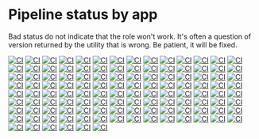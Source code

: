 # Pipeline status by app

Bad status do not indicate that the role won't work. It's often a question of version returned by the utility that is wrong.
Be patient, it will be fixed.

[![CI](https://github.com/sgaunet/ansible-role-gh-release-installer/workflows/CI-act/badge.svg)](https://github.com/sgaunet/ansible-role-gh-release-installer/actions?query=workflow%3ACI-act)
[![CI](https://github.com/sgaunet/ansible-role-gh-release-installer/workflows/CI-age/badge.svg)](https://github.com/sgaunet/ansible-role-gh-release-installer/actions?query=workflow%3ACI-age)
[![CI](https://github.com/sgaunet/ansible-role-gh-release-installer/workflows/CI-ansible-summary/badge.svg)](https://github.com/sgaunet/ansible-role-gh-release-installer/actions?query=workflow%3ACI-ansible-summary)
[![CI](https://github.com/sgaunet/ansible-role-gh-release-installer/workflows/CI-bandwhich/badge.svg)](https://github.com/sgaunet/ansible-role-gh-release-installer/actions?query=workflow%3ACI-bandwhich)
[![CI](https://github.com/sgaunet/ansible-role-gh-release-installer/workflows/CI-bat/badge.svg)](https://github.com/sgaunet/ansible-role-gh-release-installer/actions?query=workflow%3ACI-bat)
[![CI](https://github.com/sgaunet/ansible-role-gh-release-installer/workflows/CI-bore/badge.svg)](https://github.com/sgaunet/ansible-role-gh-release-installer/actions?query=workflow%3ACI-bore)
[![CI](https://github.com/sgaunet/ansible-role-gh-release-installer/workflows/CI-calcdate/badge.svg)](https://github.com/sgaunet/ansible-role-gh-release-installer/actions?query=workflow%3ACI-calcdate)
[![CI](https://github.com/sgaunet/ansible-role-gh-release-installer/workflows/CI-chglog/badge.svg)](https://github.com/sgaunet/ansible-role-gh-release-installer/actions?query=workflow%3ACI-chglog)
[![CI](https://github.com/sgaunet/ansible-role-gh-release-installer/workflows/CI-concourse/badge.svg)](https://github.com/sgaunet/ansible-role-gh-release-installer/actions?query=workflow%3ACI-concourse)
[![CI](https://github.com/sgaunet/ansible-role-gh-release-installer/workflows/CI-crane/badge.svg)](https://github.com/sgaunet/ansible-role-gh-release-installer/actions?query=workflow%3ACI-crane)
[![CI](https://github.com/sgaunet/ansible-role-gh-release-installer/workflows/CI-d2/badge.svg)](https://github.com/sgaunet/ansible-role-gh-release-installer/actions?query=workflow%3ACI-d2)
[![CI](https://github.com/sgaunet/ansible-role-gh-release-installer/workflows/CI-dasel/badge.svg)](https://github.com/sgaunet/ansible-role-gh-release-installer/actions?query=workflow%3ACI-dasel)
[![CI](https://github.com/sgaunet/ansible-role-gh-release-installer/workflows/CI-delta/badge.svg)](https://github.com/sgaunet/ansible-role-gh-release-installer/actions?query=workflow%3ACI-delta)
[![CI](https://github.com/sgaunet/ansible-role-gh-release-installer/workflows/CI-devbox/badge.svg)](https://github.com/sgaunet/ansible-role-gh-release-installer/actions?query=workflow%3ACI-devbox)
[![CI](https://github.com/sgaunet/ansible-role-gh-release-installer/workflows/CI-devpod/badge.svg)](https://github.com/sgaunet/ansible-role-gh-release-installer/actions?query=workflow%3ACI-devpod)
[![CI](https://github.com/sgaunet/ansible-role-gh-release-installer/workflows/CI-direnv/badge.svg)](https://github.com/sgaunet/ansible-role-gh-release-installer/actions?query=workflow%3ACI-direnv)
[![CI](https://github.com/sgaunet/ansible-role-gh-release-installer/workflows/CI-dive/badge.svg)](https://github.com/sgaunet/ansible-role-gh-release-installer/actions?query=workflow%3ACI-dive)
[![CI](https://github.com/sgaunet/ansible-role-gh-release-installer/workflows/CI-eksctl/badge.svg)](https://github.com/sgaunet/ansible-role-gh-release-installer/actions?query=workflow%3ACI-eksctl)
[![CI](https://github.com/sgaunet/ansible-role-gh-release-installer/workflows/CI-ekspodlogs/badge.svg)](https://github.com/sgaunet/ansible-role-gh-release-installer/actions?query=workflow%3ACI-ekspodlogs)
[![CI](https://github.com/sgaunet/ansible-role-gh-release-installer/workflows/CI-eza/badge.svg)](https://github.com/sgaunet/ansible-role-gh-release-installer/actions?query=workflow%3ACI-eza)
[![CI](https://github.com/sgaunet/ansible-role-gh-release-installer/workflows/CI-freeze/badge.svg)](https://github.com/sgaunet/ansible-role-gh-release-installer/actions?query=workflow%3ACI-freeze)
[![CI](https://github.com/sgaunet/ansible-role-gh-release-installer/workflows/CI-fx/badge.svg)](https://github.com/sgaunet/ansible-role-gh-release-installer/actions?query=workflow%3ACI-fx)
[![CI](https://github.com/sgaunet/ansible-role-gh-release-installer/workflows/CI-gdu/badge.svg)](https://github.com/sgaunet/ansible-role-gh-release-installer/actions?query=workflow%3ACI-gdu)
[![CI](https://github.com/sgaunet/ansible-role-gh-release-installer/workflows/CI-gh/badge.svg)](https://github.com/sgaunet/ansible-role-gh-release-installer/actions?query=workflow%3ACI-gh)
[![CI](https://github.com/sgaunet/ansible-role-gh-release-installer/workflows/CI-gini/badge.svg)](https://github.com/sgaunet/ansible-role-gh-release-installer/actions?query=workflow%3ACI-gini)
[![CI](https://github.com/sgaunet/ansible-role-gh-release-installer/workflows/CI-git-town/badge.svg)](https://github.com/sgaunet/ansible-role-gh-release-installer/actions?query=workflow%3ACI-git-town)
[![CI](https://github.com/sgaunet/ansible-role-gh-release-installer/workflows/CI-gitlab-issue-report/badge.svg)](https://github.com/sgaunet/ansible-role-gh-release-installer/actions?query=workflow%3ACI-gitlab-issue-report)
[![CI](https://github.com/sgaunet/ansible-role-gh-release-installer/workflows/CI-gitlab-mcp/badge.svg)](https://github.com/sgaunet/ansible-role-gh-release-installer/actions?query=workflow%3ACI-gitlab-mcp)
[![CI](https://github.com/sgaunet/ansible-role-gh-release-installer/workflows/CI-gitlab-stats/badge.svg)](https://github.com/sgaunet/ansible-role-gh-release-installer/actions?query=workflow%3ACI-gitlab-stats)
[![CI](https://github.com/sgaunet/ansible-role-gh-release-installer/workflows/CI-gitlab-token-expiration/badge.svg)](https://github.com/sgaunet/ansible-role-gh-release-installer/actions?query=workflow%3ACI-gitlab-token-expiration)
[![CI](https://github.com/sgaunet/ansible-role-gh-release-installer/workflows/CI-gitleaks/badge.svg)](https://github.com/sgaunet/ansible-role-gh-release-installer/actions?query=workflow%3ACI-gitleaks)
[![CI](https://github.com/sgaunet/ansible-role-gh-release-installer/workflows/CI-glow/badge.svg)](https://github.com/sgaunet/ansible-role-gh-release-installer/actions?query=workflow%3ACI-glow)
[![CI](https://github.com/sgaunet/ansible-role-gh-release-installer/workflows/CI-gocrypt/badge.svg)](https://github.com/sgaunet/ansible-role-gh-release-installer/actions?query=workflow%3ACI-gocrypt)
[![CI](https://github.com/sgaunet/ansible-role-gh-release-installer/workflows/CI-gocryptfs/badge.svg)](https://github.com/sgaunet/ansible-role-gh-release-installer/actions?query=workflow%3ACI-gocryptfs)
[![CI](https://github.com/sgaunet/ansible-role-gh-release-installer/workflows/CI-golangci-lint/badge.svg)](https://github.com/sgaunet/ansible-role-gh-release-installer/actions?query=workflow%3ACI-golangci-lint)
[![CI](https://github.com/sgaunet/ansible-role-gh-release-installer/workflows/CI-gomplate/badge.svg)](https://github.com/sgaunet/ansible-role-gh-release-installer/actions?query=workflow%3ACI-gomplate)
[![CI](https://github.com/sgaunet/ansible-role-gh-release-installer/workflows/CI-goreleaser/badge.svg)](https://github.com/sgaunet/ansible-role-gh-release-installer/actions?query=workflow%3ACI-goreleaser)
[![CI](https://github.com/sgaunet/ansible-role-gh-release-installer/workflows/CI-grype/badge.svg)](https://github.com/sgaunet/ansible-role-gh-release-installer/actions?query=workflow%3ACI-grype)
[![CI](https://github.com/sgaunet/ansible-role-gh-release-installer/workflows/CI-gum/badge.svg)](https://github.com/sgaunet/ansible-role-gh-release-installer/actions?query=workflow%3ACI-gum)
[![CI](https://github.com/sgaunet/ansible-role-gh-release-installer/workflows/CI-hadolint/badge.svg)](https://github.com/sgaunet/ansible-role-gh-release-installer/actions?query=workflow%3ACI-hadolint)
[![CI](https://github.com/sgaunet/ansible-role-gh-release-installer/workflows/CI-helm/badge.svg)](https://github.com/sgaunet/ansible-role-gh-release-installer/actions?query=workflow%3ACI-helm)
[![CI](https://github.com/sgaunet/ansible-role-gh-release-installer/workflows/CI-helmchart-helper/badge.svg)](https://github.com/sgaunet/ansible-role-gh-release-installer/actions?query=workflow%3ACI-helmchart-helper)
[![CI](https://github.com/sgaunet/ansible-role-gh-release-installer/workflows/CI-helmdocs/badge.svg)](https://github.com/sgaunet/ansible-role-gh-release-installer/actions?query=workflow%3ACI-helmdocs)
[![CI](https://github.com/sgaunet/ansible-role-gh-release-installer/workflows/CI-helmfile/badge.svg)](https://github.com/sgaunet/ansible-role-gh-release-installer/actions?query=workflow%3ACI-helmfile)
[![CI](https://github.com/sgaunet/ansible-role-gh-release-installer/workflows/CI-helmify/badge.svg)](https://github.com/sgaunet/ansible-role-gh-release-installer/actions?query=workflow%3ACI-helmify)
[![CI](https://github.com/sgaunet/ansible-role-gh-release-installer/workflows/CI-httping-go/badge.svg)](https://github.com/sgaunet/ansible-role-gh-release-installer/actions?query=workflow%3ACI-httping-go)
[![CI](https://github.com/sgaunet/ansible-role-gh-release-installer/workflows/CI-hyperfine/badge.svg)](https://github.com/sgaunet/ansible-role-gh-release-installer/actions?query=workflow%3ACI-hyperfine)
[![CI](https://github.com/sgaunet/ansible-role-gh-release-installer/workflows/CI-jiracli/badge.svg)](https://github.com/sgaunet/ansible-role-gh-release-installer/actions?query=workflow%3ACI-jiracli)
[![CI](https://github.com/sgaunet/ansible-role-gh-release-installer/workflows/CI-jwt-cli/badge.svg)](https://github.com/sgaunet/ansible-role-gh-release-installer/actions?query=workflow%3ACI-jwt-cli)
[![CI](https://github.com/sgaunet/ansible-role-gh-release-installer/workflows/CI-k6/badge.svg)](https://github.com/sgaunet/ansible-role-gh-release-installer/actions?query=workflow%3ACI-k6)
[![CI](https://github.com/sgaunet/ansible-role-gh-release-installer/workflows/CI-k9s/badge.svg)](https://github.com/sgaunet/ansible-role-gh-release-installer/actions?query=workflow%3ACI-k9s)
[![CI](https://github.com/sgaunet/ansible-role-gh-release-installer/workflows/CI-kconf/badge.svg)](https://github.com/sgaunet/ansible-role-gh-release-installer/actions?query=workflow%3ACI-kconf)
[![CI](https://github.com/sgaunet/ansible-role-gh-release-installer/workflows/CI-kfilt/badge.svg)](https://github.com/sgaunet/ansible-role-gh-release-installer/actions?query=workflow%3ACI-kfilt)
[![CI](https://github.com/sgaunet/ansible-role-gh-release-installer/workflows/CI-kind/badge.svg)](https://github.com/sgaunet/ansible-role-gh-release-installer/actions?query=workflow%3ACI-kind)
[![CI](https://github.com/sgaunet/ansible-role-gh-release-installer/workflows/CI-kor/badge.svg)](https://github.com/sgaunet/ansible-role-gh-release-installer/actions?query=workflow%3ACI-kor)
[![CI](https://github.com/sgaunet/ansible-role-gh-release-installer/workflows/CI-krew/badge.svg)](https://github.com/sgaunet/ansible-role-gh-release-installer/actions?query=workflow%3ACI-krew)
[![CI](https://github.com/sgaunet/ansible-role-gh-release-installer/workflows/CI-kube-capacity/badge.svg)](https://github.com/sgaunet/ansible-role-gh-release-installer/actions?query=workflow%3ACI-kube-capacity)
[![CI](https://github.com/sgaunet/ansible-role-gh-release-installer/workflows/CI-kube-linter/badge.svg)](https://github.com/sgaunet/ansible-role-gh-release-installer/actions?query=workflow%3ACI-kube-linter)
[![CI](https://github.com/sgaunet/ansible-role-gh-release-installer/workflows/CI-kube-score/badge.svg)](https://github.com/sgaunet/ansible-role-gh-release-installer/actions?query=workflow%3ACI-kube-score)
[![CI](https://github.com/sgaunet/ansible-role-gh-release-installer/workflows/CI-kubecm/badge.svg)](https://github.com/sgaunet/ansible-role-gh-release-installer/actions?query=workflow%3ACI-kubecm)
[![CI](https://github.com/sgaunet/ansible-role-gh-release-installer/workflows/CI-kubectl-ice/badge.svg)](https://github.com/sgaunet/ansible-role-gh-release-installer/actions?query=workflow%3ACI-kubectl-ice)
[![CI](https://github.com/sgaunet/ansible-role-gh-release-installer/workflows/CI-kubectx/badge.svg)](https://github.com/sgaunet/ansible-role-gh-release-installer/actions?query=workflow%3ACI-kubectx)
[![CI](https://github.com/sgaunet/ansible-role-gh-release-installer/workflows/CI-kubefwd/badge.svg)](https://github.com/sgaunet/ansible-role-gh-release-installer/actions?query=workflow%3ACI-kubefwd)
[![CI](https://github.com/sgaunet/ansible-role-gh-release-installer/workflows/CI-kubent/badge.svg)](https://github.com/sgaunet/ansible-role-gh-release-installer/actions?query=workflow%3ACI-kubent)
[![CI](https://github.com/sgaunet/ansible-role-gh-release-installer/workflows/CI-kubescape/badge.svg)](https://github.com/sgaunet/ansible-role-gh-release-installer/actions?query=workflow%3ACI-kubescape)
[![CI](https://github.com/sgaunet/ansible-role-gh-release-installer/workflows/CI-kubeshark/badge.svg)](https://github.com/sgaunet/ansible-role-gh-release-installer/actions?query=workflow%3ACI-kubeshark)
[![CI](https://github.com/sgaunet/ansible-role-gh-release-installer/workflows/CI-kubevpn/badge.svg)](https://github.com/sgaunet/ansible-role-gh-release-installer/actions?query=workflow%3ACI-kubevpn)
[![CI](https://github.com/sgaunet/ansible-role-gh-release-installer/workflows/CI-kubie/badge.svg)](https://github.com/sgaunet/ansible-role-gh-release-installer/actions?query=workflow%3ACI-kubie)
[![CI](https://github.com/sgaunet/ansible-role-gh-release-installer/workflows/CI-lazygit/badge.svg)](https://github.com/sgaunet/ansible-role-gh-release-installer/actions?query=workflow%3ACI-lazygit)
[![CI](https://github.com/sgaunet/ansible-role-gh-release-installer/workflows/CI-lnav/badge.svg)](https://github.com/sgaunet/ansible-role-gh-release-installer/actions?query=workflow%3ACI-lnav)
[![CI](https://github.com/sgaunet/ansible-role-gh-release-installer/workflows/CI-lsd/badge.svg)](https://github.com/sgaunet/ansible-role-gh-release-installer/actions?query=workflow%3ACI-lsd)
[![CI](https://github.com/sgaunet/ansible-role-gh-release-installer/workflows/CI-mdtohtml/badge.svg)](https://github.com/sgaunet/ansible-role-gh-release-installer/actions?query=workflow%3ACI-mdtohtml)
[![CI](https://github.com/sgaunet/ansible-role-gh-release-installer/workflows/CI-muffet/badge.svg)](https://github.com/sgaunet/ansible-role-gh-release-installer/actions?query=workflow%3ACI-muffet)
[![CI](https://github.com/sgaunet/ansible-role-gh-release-installer/workflows/CI-nfpm/badge.svg)](https://github.com/sgaunet/ansible-role-gh-release-installer/actions?query=workflow%3ACI-nfpm)
[![CI](https://github.com/sgaunet/ansible-role-gh-release-installer/workflows/CI-opentofu/badge.svg)](https://github.com/sgaunet/ansible-role-gh-release-installer/actions?query=workflow%3ACI-opentofu)
[![CI](https://github.com/sgaunet/ansible-role-gh-release-installer/workflows/CI-osv-scanner/badge.svg)](https://github.com/sgaunet/ansible-role-gh-release-installer/actions?query=workflow%3ACI-osv-scanner)
[![CI](https://github.com/sgaunet/ansible-role-gh-release-installer/workflows/CI-packer/badge.svg)](https://github.com/sgaunet/ansible-role-gh-release-installer/actions?query=workflow%3ACI-packer)
[![CI](https://github.com/sgaunet/ansible-role-gh-release-installer/workflows/CI-pastel/badge.svg)](https://github.com/sgaunet/ansible-role-gh-release-installer/actions?query=workflow%3ACI-pastel)
[![CI](https://github.com/sgaunet/ansible-role-gh-release-installer/workflows/CI-pet/badge.svg)](https://github.com/sgaunet/ansible-role-gh-release-installer/actions?query=workflow%3ACI-pet)
[![CI](https://github.com/sgaunet/ansible-role-gh-release-installer/workflows/CI-pgweb/badge.svg)](https://github.com/sgaunet/ansible-role-gh-release-installer/actions?query=workflow%3ACI-pgweb)
[![CI](https://github.com/sgaunet/ansible-role-gh-release-installer/workflows/CI-pop/badge.svg)](https://github.com/sgaunet/ansible-role-gh-release-installer/actions?query=workflow%3ACI-pop)
[![CI](https://github.com/sgaunet/ansible-role-gh-release-installer/workflows/CI-popeye/badge.svg)](https://github.com/sgaunet/ansible-role-gh-release-installer/actions?query=workflow%3ACI-popeye)
[![CI](https://github.com/sgaunet/ansible-role-gh-release-installer/workflows/CI-pplx/badge.svg)](https://github.com/sgaunet/ansible-role-gh-release-installer/actions?query=workflow%3ACI-pplx)
[![CI](https://github.com/sgaunet/ansible-role-gh-release-installer/workflows/CI-pre-commit/badge.svg)](https://github.com/sgaunet/ansible-role-gh-release-installer/actions?query=workflow%3ACI-pre-commit)
[![CI](https://github.com/sgaunet/ansible-role-gh-release-installer/workflows/CI-procs/badge.svg)](https://github.com/sgaunet/ansible-role-gh-release-installer/actions?query=workflow%3ACI-procs)
[![CI](https://github.com/sgaunet/ansible-role-gh-release-installer/workflows/CI-q/badge.svg)](https://github.com/sgaunet/ansible-role-gh-release-installer/actions?query=workflow%3ACI-q)
[![CI](https://github.com/sgaunet/ansible-role-gh-release-installer/workflows/CI-rclone/badge.svg)](https://github.com/sgaunet/ansible-role-gh-release-installer/actions?query=workflow%3ACI-rclone)
[![CI](https://github.com/sgaunet/ansible-role-gh-release-installer/workflows/CI-retry/badge.svg)](https://github.com/sgaunet/ansible-role-gh-release-installer/actions?query=workflow%3ACI-retry)
[![CI](https://github.com/sgaunet/ansible-role-gh-release-installer/workflows/CI-rsql/badge.svg)](https://github.com/sgaunet/ansible-role-gh-release-installer/actions?query=workflow%3ACI-rsql)
[![CI](https://github.com/sgaunet/ansible-role-gh-release-installer/workflows/CI-s5cmd/badge.svg)](https://github.com/sgaunet/ansible-role-gh-release-installer/actions?query=workflow%3ACI-s5cmd)
[![CI](https://github.com/sgaunet/ansible-role-gh-release-installer/workflows/CI-sqlc/badge.svg)](https://github.com/sgaunet/ansible-role-gh-release-installer/actions?query=workflow%3ACI-sqlc)
[![CI](https://github.com/sgaunet/ansible-role-gh-release-installer/workflows/CI-stern/badge.svg)](https://github.com/sgaunet/ansible-role-gh-release-installer/actions?query=workflow%3ACI-stern)
[![CI](https://github.com/sgaunet/ansible-role-gh-release-installer/workflows/CI-superfile/badge.svg)](https://github.com/sgaunet/ansible-role-gh-release-installer/actions?query=workflow%3ACI-superfile)
[![CI](https://github.com/sgaunet/ansible-role-gh-release-installer/workflows/CI-task/badge.svg)](https://github.com/sgaunet/ansible-role-gh-release-installer/actions?query=workflow%3ACI-task)
[![CI](https://github.com/sgaunet/ansible-role-gh-release-installer/workflows/CI-tbls/badge.svg)](https://github.com/sgaunet/ansible-role-gh-release-installer/actions?query=workflow%3ACI-tbls)
[![CI](https://github.com/sgaunet/ansible-role-gh-release-installer/workflows/CI-tealdeer/badge.svg)](https://github.com/sgaunet/ansible-role-gh-release-installer/actions?query=workflow%3ACI-tealdeer)
[![CI](https://github.com/sgaunet/ansible-role-gh-release-installer/workflows/CI-termshot/badge.svg)](https://github.com/sgaunet/ansible-role-gh-release-installer/actions?query=workflow%3ACI-termshot)
[![CI](https://github.com/sgaunet/ansible-role-gh-release-installer/workflows/CI-terraform/badge.svg)](https://github.com/sgaunet/ansible-role-gh-release-installer/actions?query=workflow%3ACI-terraform)
[![CI](https://github.com/sgaunet/ansible-role-gh-release-installer/workflows/CI-trivy/badge.svg)](https://github.com/sgaunet/ansible-role-gh-release-installer/actions?query=workflow%3ACI-trivy)
[![CI](https://github.com/sgaunet/ansible-role-gh-release-installer/workflows/CI-trufflehog/badge.svg)](https://github.com/sgaunet/ansible-role-gh-release-installer/actions?query=workflow%3ACI-trufflehog)
[![CI](https://github.com/sgaunet/ansible-role-gh-release-installer/workflows/CI-tspin/badge.svg)](https://github.com/sgaunet/ansible-role-gh-release-installer/actions?query=workflow%3ACI-tspin)
[![CI](https://github.com/sgaunet/ansible-role-gh-release-installer/workflows/CI-ttyd/badge.svg)](https://github.com/sgaunet/ansible-role-gh-release-installer/actions?query=workflow%3ACI-ttyd)
[![CI](https://github.com/sgaunet/ansible-role-gh-release-installer/workflows/CI-usql/badge.svg)](https://github.com/sgaunet/ansible-role-gh-release-installer/actions?query=workflow%3ACI-usql)
[![CI](https://github.com/sgaunet/ansible-role-gh-release-installer/workflows/CI-vale/badge.svg)](https://github.com/sgaunet/ansible-role-gh-release-installer/actions?query=workflow%3ACI-vale)
[![CI](https://github.com/sgaunet/ansible-role-gh-release-installer/workflows/CI-vals/badge.svg)](https://github.com/sgaunet/ansible-role-gh-release-installer/actions?query=workflow%3ACI-vals)
[![CI](https://github.com/sgaunet/ansible-role-gh-release-installer/workflows/CI-venom/badge.svg)](https://github.com/sgaunet/ansible-role-gh-release-installer/actions?query=workflow%3ACI-venom)
[![CI](https://github.com/sgaunet/ansible-role-gh-release-installer/workflows/CI-vhs/badge.svg)](https://github.com/sgaunet/ansible-role-gh-release-installer/actions?query=workflow%3ACI-vhs)
[![CI](https://github.com/sgaunet/ansible-role-gh-release-installer/workflows/CI-viddy/badge.svg)](https://github.com/sgaunet/ansible-role-gh-release-installer/actions?query=workflow%3ACI-viddy)
[![CI](https://github.com/sgaunet/ansible-role-gh-release-installer/workflows/CI-vivid/badge.svg)](https://github.com/sgaunet/ansible-role-gh-release-installer/actions?query=workflow%3ACI-vivid)
[![CI](https://github.com/sgaunet/ansible-role-gh-release-installer/workflows/CI-wait4x/badge.svg)](https://github.com/sgaunet/ansible-role-gh-release-installer/actions?query=workflow%3ACI-wait4x)
[![CI](https://github.com/sgaunet/ansible-role-gh-release-installer/workflows/CI-xan/badge.svg)](https://github.com/sgaunet/ansible-role-gh-release-installer/actions?query=workflow%3ACI-xan)
[![CI](https://github.com/sgaunet/ansible-role-gh-release-installer/workflows/CI-yazi/badge.svg)](https://github.com/sgaunet/ansible-role-gh-release-installer/actions?query=workflow%3ACI-yazi)
[![CI](https://github.com/sgaunet/ansible-role-gh-release-installer/workflows/CI-yq/badge.svg)](https://github.com/sgaunet/ansible-role-gh-release-installer/actions?query=workflow%3ACI-yq)
[![CI](https://github.com/sgaunet/ansible-role-gh-release-installer/workflows/CI-zabbix-cli/badge.svg)](https://github.com/sgaunet/ansible-role-gh-release-installer/actions?query=workflow%3ACI-zabbix-cli)
[![CI](https://github.com/sgaunet/ansible-role-gh-release-installer/workflows/CI-zellij/badge.svg)](https://github.com/sgaunet/ansible-role-gh-release-installer/actions?query=workflow%3ACI-zellij)
[![CI](https://github.com/sgaunet/ansible-role-gh-release-installer/workflows/CI-zenith/badge.svg)](https://github.com/sgaunet/ansible-role-gh-release-installer/actions?query=workflow%3ACI-zenith)
[![CI](https://github.com/sgaunet/ansible-role-gh-release-installer/workflows/CI-zns/badge.svg)](https://github.com/sgaunet/ansible-role-gh-release-installer/actions?query=workflow%3ACI-zns)
[![CI](https://github.com/sgaunet/ansible-role-gh-release-installer/workflows/CI-zoxide/badge.svg)](https://github.com/sgaunet/ansible-role-gh-release-installer/actions?query=workflow%3ACI-zoxide)
